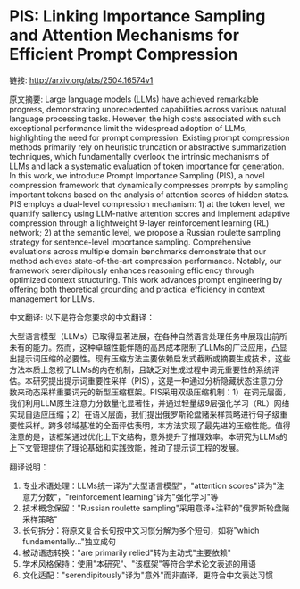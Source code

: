 # PIS: Linking Importance Sampling and Attention Mechanisms for Efficient Prompt Compression

链接: http://arxiv.org/abs/2504.16574v1

原文摘要:
Large language models (LLMs) have achieved remarkable progress, demonstrating
unprecedented capabilities across various natural language processing tasks.
However, the high costs associated with such exceptional performance limit the
widespread adoption of LLMs, highlighting the need for prompt compression.
Existing prompt compression methods primarily rely on heuristic truncation or
abstractive summarization techniques, which fundamentally overlook the
intrinsic mechanisms of LLMs and lack a systematic evaluation of token
importance for generation. In this work, we introduce Prompt Importance
Sampling (PIS), a novel compression framework that dynamically compresses
prompts by sampling important tokens based on the analysis of attention scores
of hidden states. PIS employs a dual-level compression mechanism: 1) at the
token level, we quantify saliency using LLM-native attention scores and
implement adaptive compression through a lightweight 9-layer reinforcement
learning (RL) network; 2) at the semantic level, we propose a Russian roulette
sampling strategy for sentence-level importance sampling. Comprehensive
evaluations across multiple domain benchmarks demonstrate that our method
achieves state-of-the-art compression performance. Notably, our framework
serendipitously enhances reasoning efficiency through optimized context
structuring. This work advances prompt engineering by offering both theoretical
grounding and practical efficiency in context management for LLMs.

中文翻译:
以下是符合您要求的中文翻译：

大型语言模型（LLMs）已取得显著进展，在各种自然语言处理任务中展现出前所未有的能力。然而，这种卓越性能伴随的高昂成本限制了LLMs的广泛应用，凸显出提示词压缩的必要性。现有压缩方法主要依赖启发式截断或摘要生成技术，这些方法本质上忽视了LLMs的内在机制，且缺乏对生成过程中词元重要性的系统评估。本研究提出提示词重要性采样（PIS），这是一种通过分析隐藏状态注意力分数来动态采样重要词元的新型压缩框架。PIS采用双级压缩机制：1）在词元层面，我们利用LLM原生注意力分数量化显著性，并通过轻量级9层强化学习（RL）网络实现自适应压缩；2）在语义层面，我们提出俄罗斯轮盘赌采样策略进行句子级重要性采样。跨多领域基准的全面评估表明，本方法实现了最先进的压缩性能。值得注意的是，该框架通过优化上下文结构，意外提升了推理效率。本研究为LLMs的上下文管理提供了理论基础和实践效能，推动了提示词工程的发展。

翻译说明：
1. 专业术语处理：LLMs统一译为"大型语言模型"，"attention scores"译为"注意力分数"，"reinforcement learning"译为"强化学习"等
2. 技术概念保留："Russian roulette sampling"采用意译+注释的"俄罗斯轮盘赌采样策略"
3. 长句拆分：将原文复合长句按中文习惯分解为多个短句，如将"which fundamentally..."独立成句
4. 被动语态转换："are primarily relied"转为主动式"主要依赖"
5. 学术风格保持：使用"本研究"、"该框架"等符合学术论文表述的用语
6. 文化适配："serendipitously"译为"意外"而非直译，更符合中文表达习惯

